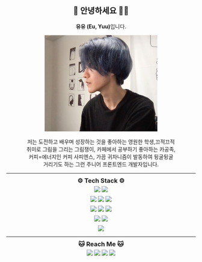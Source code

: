 <div align="center">
<h2>🧑 안녕하세요 👋🏼 </h2> 
<p>
<b>유유 (Eu, Yuu)</b>입니다.
</p>

<img src="./../../img/avatar-yuueu-2.jpg" width="300" height="256" alt="yuueu" />

<p class="desc">
저는 도전하고 배우며 성장하는 것을 좋아하는 영원한 <wbr>학생,<wbr> 
끄적끄적 취미로 그림을 그리는 <wbr>그림쟁이, <wbr>카페에서 공부하기 좋아하는 <wbr>카공족, 
<wbr>커피=에너지인 커피 <wbr>사피엔스, 가끔 귀차니즘이 발동하여 <wbr>뒹굴뒹굴 거리기도 하는
<wbr>그런 주니어 <wbr>프론트엔드 개발자입니다.
</p>
</div>

---
 
<style>
.desc {
    max-width: 400px;
}
.stack {
    margin: 0;
    padding: 0;
    width:auto;
    line-height: 10px;
}

.stack img {
    margin: 0 2px;
}
.stack img:hover {
    cursor: default;
}

h3 {
    margin: 0 0 10px 0 !important;
}
</style>

<div class="stack">
    <div align="center">
    <h3>⚙️ Tech Stack ⚙️</h3> 
    <div style="display: flex; justify-content: center;">
    <img src="https://img.shields.io/badge/C++-00599C?style=flat-square&logo=C%2B%2B&logoColor=white"/>
    <img src="https://img.shields.io/badge/C-A8B9CC?style=flat-square&logo=C&logoColor=white"/>
    </div>
    <br>
    <div style="display: flex; justify-content: center;">
    <img src="https://img.shields.io/badge/CSS3-1572B6?style=flat-square&logo=CSS3&logoColor=white"/>
    <img src="https://img.shields.io/badge/JavaScript-F7DF1E?style=flat-square&logo=JavaScript&logoColor=white"/>
    <img src="https://img.shields.io/badge/HTML5-E34F26?style=flat-square&logo=html5&logoColor=white"/>
    </div>
    <br>
    <div style="display: flex; justify-content: center;">
    <img src="https://img.shields.io/badge/Python-0A66c2?style=flat-square&logo=python&logoColor=white"/>
    <img src="https://img.shields.io/badge/Node.js-339933?style=flat-square&logo=node-dot-js&logoColor=white"/>
    <img src="https://img.shields.io/badge/Ruby-CC0000?style=flat-square&logo=ruby&logoColor=white"/>
    </div>
    <br>
    <div style="display: flex; justify-content: center;">
    <img src="https://img.shields.io/badge/jira-0052CC?style=flat-square&logo=jira&logoColor=white"/>
    <img src="https://img.shields.io/badge/Lightsail-333664?style=flat-square&logo=amazon-aws&logoColor=white"/>
    </div>
    <br>
    <img src="https://img.shields.io/badge/^%20Techs that I've used before%20^-f5f5f5?style=flat-square"/>
</div>

<hr>

<div align='center' class="contact">
  <h3>🐱 Reach Me 🐱</h3>
  <div style="display: flex; justify-content: center;">
  <a href="https://www.linkedin.com/in/yuueu"><img src="https://img.shields.io/badge/LinkedIn-0A66C2?style=flat-square&logo=linkedin&logoColor=white"/></a>
  <a href="https://www.twitter.com/_yuueu_/"><img src="https://img.shields.io/badge/Twitter-1DA1F2?style=flat-square&logo=twitter&logoColor=white"/></a>
  <a href="https://www.yuueu.me"><img src="https://img.shields.io/badge/Github-181717?style=flat-square&logo=github&logoColor=white&link=https://www.yuueu.me"/></a>
  <a href="https://www.instagram.com/yuusdoodle/"><img src="https://img.shields.io/badge/Instagram-E4405F?style=flat-square&logo=Instagram&logoColor=white&link=https://www.instagram.com/yuusdoodle/"/></a>
  </div>
</div>